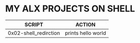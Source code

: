 #	MY ALX PROJECTS ON SHELL	#

| SCRIPT | ACTION |
| ------ | ------- |
| 0x02-shell_redirction | prints hello world |